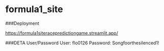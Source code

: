# formula1_site

###Deployment

https://formula1siteracepredictiongame.streamlit.app/


###DETA User/Password
User: flo0126
Password: Songfoorthesilenced1!
